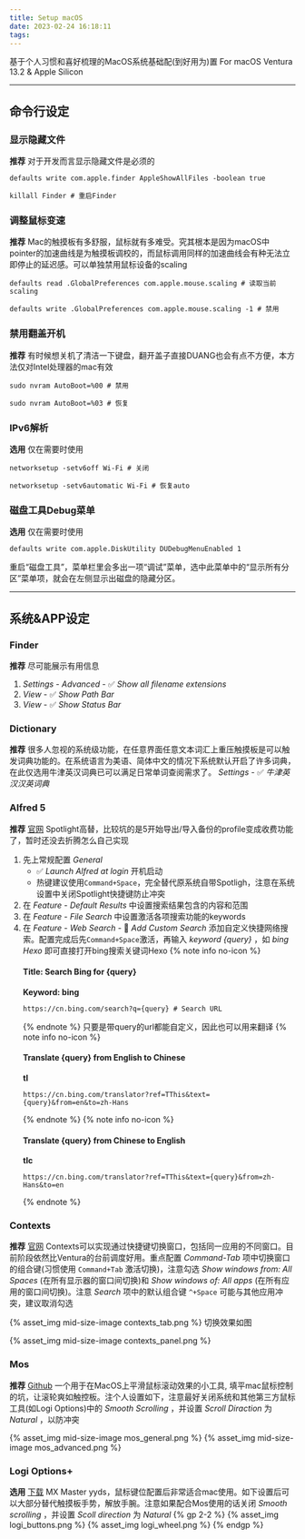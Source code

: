 ```yaml
---
title: Setup macOS
date: 2023-02-24 16:18:11
tags:
---
```


基于个人习惯和喜好梳理的MacOS系统基础配(到好用为)置
For macOS Ventura 13.2 & Apple Silicon
<!--more-->

***

## 命令行设定
### 显示隐藏文件
**推荐** 对于开发而言显示隐藏文件是必须的
```
defaults write com.apple.finder AppleShowAllFiles -boolean true
```
```
killall Finder # 重启Finder
```

### 调整鼠标变速
**推荐** Mac的触摸板有多舒服，鼠标就有多难受。究其根本是因为macOS中pointer的加速曲线是为触摸板调校的，而鼠标调用同样的加速曲线会有种无法立即停止的延迟感。可以单独禁用鼠标设备的scaling
```
defaults read .GlobalPreferences com.apple.mouse.scaling # 读取当前scaling
```
```
defaults write .GlobalPreferences com.apple.mouse.scaling -1 # 禁用
```

### 禁用翻盖开机
**推荐** 有时候想关机了清洁一下键盘，翻开盖子直接DUANG也会有点不方便，本方法仅对Intel处理器的mac有效
```
sudo nvram AutoBoot=%00 # 禁用
```
```
sudo nvram AutoBoot=%03 # 恢复
```

### IPv6解析
**选用** 仅在需要时使用
```
networksetup -setv6off Wi-Fi # 关闭
```
```
networksetup -setv6automatic Wi-Fi # 恢复auto
```

### 磁盘工具Debug菜单
**选用** 仅在需要时使用
```
defaults write com.apple.DiskUtility DUDebugMenuEnabled 1
```
重启“磁盘工具”，菜单栏里会多出一项“调试”菜单，选中此菜单中的“显示所有分区”菜单项，就会在左侧显示出磁盘的隐藏分区。

***

## 系统&APP设定
### Finder
**推荐** 尽可能展示有用信息
1. *Settings* - *Advanced* - ✅ *Show all filename extensions*
2. *View* - ✅ *Show Path Bar*
3. *View* - ✅ *Show Status Bar*

### Dictionary
**推荐** 很多人忽视的系统级功能，在任意界面任意文本词汇上重压触摸板是可以触发词典功能的。在系统语言为美语、简体中文的情况下系统默认开启了许多词典，在此仅选用牛津英汉词典已可以满足日常单词查阅需求了。
*Settings* - ✅ *牛津英汉汉英词典*

### Alfred 5
**推荐** [官网](https://www.alfredapp.com/)
Spotlight高替，比较坑的是5开始导出/导入备份的profile变成收费功能了，暂时还没去折腾怎么自己实现
1. 先上常规配置 *General*
    - ✅ *Launch Alfred at login* 开机启动
    - 热键建议使用`Command+Space`，完全替代原系统自带Spotligh，注意在系统设置中关闭Spotlight快捷键防止冲突
2. 在 *Feature* - *Default Results* 中设置搜索结果包含的内容和范围
2. 在 *Feature* - *File Search* 中设置激活各项搜索功能的keywords
3. 在 *Feature* - *Web Search* - 🌟 *Add Custom Search* 添加自定义快捷网络搜索。配置完成后先`Command+Space`激活，再输入 *keyword {query}* ，如 *bing Hexo* 即可直接打开bing搜索关键词Hexo
    {% note info no-icon %}
    #### Title: Search Bing for {query}
    **Keyword: bing**
    ```
    https://cn.bing.com/search?q={query} # Search URL
    ```
    {% endnote %}
    只要是带query的url都能自定义，因此也可以用来翻译
    {% note info no-icon %}
    #### Translate {query} from English to Chinese
    **tl**
    ```
    https://cn.bing.com/translator?ref=TThis&text={query}&from=en&to=zh-Hans
    ```
    {% endnote %}
    {% note info no-icon %}
    #### Translate {query} from Chinese to English
    **tlc**
    ```
    https://cn.bing.com/translator?ref=TThis&text={query}&from=zh-Hans&to=en
    ```
    {% endnote %}

<!-- - amz - https://www.amazon.com/s?k={query} - Search Amazon for {query}
- bing - https://cn.bing.com/search?q={query} - Search Bing for {query}
- bl - https://search.bilibili.com/all?keyword={query}&from_source=webtop_search - Search Bilibili for {query}
- tb - https://s.taobao.com/search?q={query}&commend=all - Search Taobao for {query}
- zh - https://www.zhihu.com/search?type=content&q={query} - Search Zhihu for {query}
- tl - https://cn.bing.com/translator?ref=TThis&text={query}&from=en&to=zh-Hans - Translate {query} in English into Chinese
- tlc - https://cn.bing.com/translator?ref=TThis&text={query}&from=zh-Hans&to=en - Translate {query} in Chinese into English -->

### Contexts
**推荐** [官网](https://contexts.co/)
Contexts可以实现通过快捷键切换窗口，包括同一应用的不同窗口。目前阶段依然比Ventura的台前调度好用。重点配置 *Command-Tab* 项中切换窗口的组合键(习惯使用 `Command+Tab` 激活切换)，注意勾选 *Show windows from: All Spaces* (在所有显示器的窗口间切换)和 *Show windows of: All apps* (在所有应用的窗口间切换)。注意 *Search* 项中的默认组合键 `^+Space` 可能与其他应用冲突，建议取消勾选
<!-- <img src="./Setup-Macos/contexts_tab.png" width="70%" height="70%"> -->
{% asset_img mid-size-image contexts_tab.png %}
切换效果如图
<!-- <img src="./Setup-Macos/contexts_panel.png" width="70%" height="70%"> -->
{% asset_img mid-size-image contexts_panel.png %}

### Mos
**推荐** [Github](https://github.com/Caldis/Mos)
一个用于在MacOS上平滑鼠标滚动效果的小工具, 填平mac鼠标控制的坑，让滚轮爽如触控板。注个人设置如下，注意最好关闭系统和其他第三方鼠标工具(如Logi Options)中的 *Smooth Scrolling* ，并设置 *Scroll Diraction* 为 *Natural* ，以防冲突
<!-- <img src="./Setup-Macos/mos_general.png" width="70%" height="70%"> -->
<!-- <img src="./Setup-Macos/mos_advanced.png" width="70%" height="70%"> -->
{% asset_img mid-size-image mos_general.png %}
{% asset_img mid-size-image mos_advanced.png %}

### Logi Options+
**选用** [下载](https://www.logitech.com/en-sg/software/logi-options-plus.html#software-download)
MX Master yyds，鼠标键位配置后非常适合mac使用。如下设置后可以大部分替代触摸板手势，解放手腕。注意如果配合Mos使用的话关闭 *Smooth scrolling* ，并设置 *Scoll direction* 为 *Natural* 
{% gp 2-2 %}
    {% asset_img logi_buttons.png %}
    {% asset_img logi_wheel.png %}
{% endgp %}
